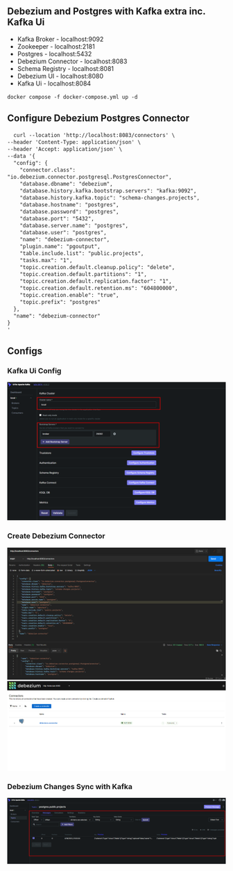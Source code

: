 ## Debezium and Postgres with Kafka extra inc. Kafka Ui 
* Kafka Broker - localhost:9092
* Zookeeper - localhost:2181
* Postgres - localhost:5432
* Debezium Connector - localhost:8083
* Schema Registry - localhost:8081
* Debezium UI - localhost:8080
* Kafka Ui - localhost:8084 
````
docker compose -f docker-compose.yml up -d
````


## Configure Debezium Postgres Connector 
````
  curl --location 'http://localhost:8083/connectors' \
--header 'Content-Type: application/json' \
--header 'Accept: application/json' \
--data '{
  "config": {
    "connector.class": "io.debezium.connector.postgresql.PostgresConnector",
    "database.dbname": "debezium",
    "database.history.kafka.bootstrap.servers": "kafka:9092",
    "database.history.kafka.topic": "schema-changes.projects",
    "database.hostname": "postgres",
    "database.password": "postgres",
    "database.port": "5432",
    "database.server.name": "postgres",
    "database.user": "postgres",
    "name": "debezium-connector",
    "plugin.name": "pgoutput",
    "table.include.list": "public.projects",
    "tasks.max": "1",
    "topic.creation.default.cleanup.policy": "delete",
    "topic.creation.default.partitions": "1",
    "topic.creation.default.replication.factor": "1",
    "topic.creation.default.retention.ms": "604800000",
    "topic.creation.enable": "true",
    "topic.prefix": "postgres"
  },
  "name": "debezium-connector"
}
' 
````
## Configs 
### Kafka Ui Config 
![kafka-ui.png](assets%2Fkafka-ui.png)
### Create Debezium Connector
![connector-create.png](assets%2Fconnector-create.png)
![debezium-connector.png](assets%2Fdebezium-connector.png)
### Debezium Changes Sync with Kafka
![debezium-table.png](assets%2Fdebezium-table.png)

